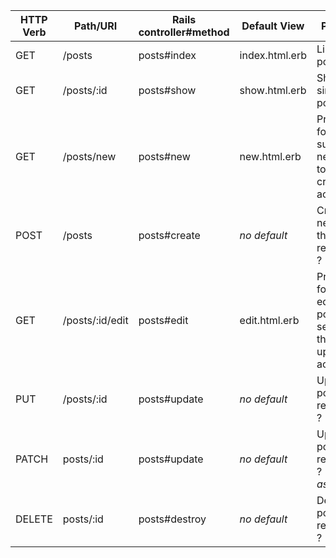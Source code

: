 HTTP Verb | Path/URI | Rails controller#method | Default View | Purpose  
--------- | -------- | ----------------------- | ---------- | ------ |
GET | /posts | posts#index | index.html.erb | List all posts |
GET | /posts/:id | posts#show | show.html.erb | Show a single post |
GET | /posts/new | posts#new | new.html.erb | Provide form for submitting new post to the create action |
POST | /posts | posts#create | *no default* | Create a new post then redirect to ? |
GET | /posts/:id/edit | posts#edit | edit.html.erb | Provide form for editing a post and sending to the update action |
PUT | /posts/:id | posts#update | *no default* | Update a post then redirect to ? |
PATCH | posts/:id | posts#update | *no default* | Update a post then redirect to ? (*same as PUT*) |
DELETE | posts/:id | posts#destroy | *no default* | Delete a post, then redirect to ? |

